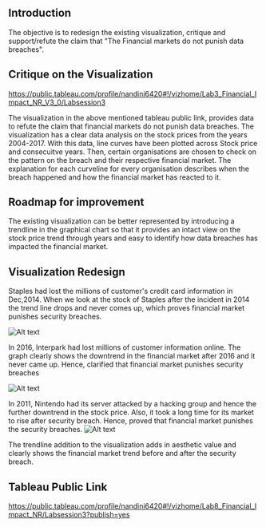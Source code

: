 ## Introduction
The objective is to redesign the existing visualization, critique and support/refute the claim that "The Financial markets do not punish data breaches".

## Critique on the Visualization
https://public.tableau.com/profile/nandini6420#!/vizhome/Lab3_Financial_Impact_NR_V3_0/Labsession3

The visualization in the above mentioned tableau public link, provides data to refute the claim that financial markets do not punish data breaches. The visualization has a clear data analysis on the stock prices from the years 2004-2017. With this data, line curves have been plotted across Stock price and consecuitve years. Then, certain organisations are chosen to check on the pattern on the breach and their respective financial market. The explanation for each curveline for every organisation describes when the breach happened and how the financial market has reacted to it. 

## Roadmap for improvement
The existing visualization can be better represented by introducing a trendline in the graphical chart so that it provides an intact view on the stock price trend through years and easy to identify how data breaches has impacted the financial market.

## Visualization Redesign
Staples had lost the millions of  customer's credit card information in Dec,2014. When we look at the stock of Staples after the incident in 2014 the trend line drops and never comes up, which proves financial market punishes security breaches. 

![Alt text](https://github.com/nrajeswaran/Fall17_DataViz/blob/master/Lab_session8/Staples_Viz.png)

In 2016, Interpark had lost millions of customer information online. The graph clearly shows the downtrend in the financial market after 2016 and it never came up. Hence, clarified that financial market punishes security breaches

![Alt text](https://github.com/nrajeswaran/Fall17_DataViz/blob/master/Lab_session8/Interpark_Viz.png)

In 2011, Nintendo had its server attacked by a hacking group and hence the further downtrend in the stock price. Also, it took a long time for its market to rise after security breach. Hence, proved that financial market punishes the security breaches.
![Alt text](https://github.com/nrajeswaran/Fall17_DataViz/blob/master/Lab_session8/Nintendo_Viz.png)

The trendline addition to the visualization adds in aesthetic value and clearly shows the financial market trend before and after the security breach.

## Tableau Public Link
https://public.tableau.com/profile/nandini6420#!/vizhome/Lab8_Financial_Impact_NR/Labsession3?publish=yes

